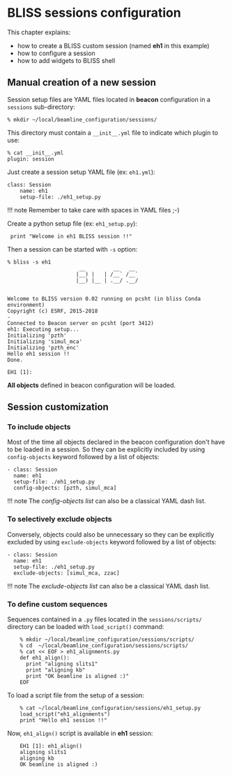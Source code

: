 # BLISS sessions configuration

This chapter explains:

* how to create a BLISS custom session (named **eh1** in this example)
* how to configure a session
* how to add widgets to BLISS shell

## Manual creation of a new session

Session setup files are YAML files located in **beacon** configuration in a `sessions` sub-directory:

    % mkdir ~/local/beamline_configuration/sessions/

This directory must contain a `__init__.yml` file to indicate which plugin to use:

    % cat __init__.yml
    plugin: session

Just create a session setup YAML file (ex: `eh1.yml`):

    class: Session
        name: eh1
        setup-file: ./eh1_setup.py

!!! note
    Remember to take care with spaces in YAML files ;-)

Create a python setup file (ex: `eh1_setup.py`):

     print "Welcome in eh1 BLISS session !!"

Then a session can be started with `-s` option:

    % bliss -s eh1
                           __         __   __
                          |__) |   | /__` /__`
                          |__) |__ | .__/ .__/


    Welcome to BLISS version 0.02 running on pcsht (in bliss Conda environment)
    Copyright (c) ESRF, 2015-2018
    -
    Connected to Beacon server on pcsht (port 3412)
    eh1: Executing setup...
    Initializing 'pzth'
    Initializing 'simul_mca'
    Initializing 'pzth_enc'
    Hello eh1 session !!
    Done.
    
    EH1 [1]:

**All objects** defined in beacon configuration will be loaded.

## Session customization

### To include objects

Most of the time all objects declared in the beacon configuration
don't have to be loaded in a session. So they can be explicitly
included by using `config-objects` keyword followed by a list of
objects:

    - class: Session
      name: eh1
      setup-file: ./eh1_setup.py
      config-objects: [pzth, simul_mca]

!!! note
    The *config-objects list* can also be a classical YAML dash list.


### To selectively exclude objects

Conversely, objects could also be unnecessary so they can be
explicitly excluded by using `exclude-objects` keyword followed by a
list of objects:

    - class: Session
      name: eh1
      setup-file: ./eh1_setup.py
      exclude-objects: [simul_mca, zzac]

!!! note
    The *exclude-objects list* can also be a classical YAML dash list.

### To define custom sequences

Sequences contained in a `.py` files located in the
`sessions/scripts/` directory can be loaded with `load_script()`
command:

        % mkdir ~/local/beamline_configuration/sessions/scripts/
        % cd  ~/local/beamline_configuration/sessions/scripts/
        % cat << EOF > eh1_alignments.py
        def eh1_align():
          print "aligning slits1"
          print "aligning kb"
          print "OK beamline is aligned :)"
        EOF

To load a script file from the setup of a session:

        % cat ~/local/beamline_configuration/sessions/eh1_setup.py
        load_script("eh1_alignments")
        print "Hello eh1 session !!"

Now, `eh1_align()` script is available in **eh1** session:

        EH1 [1]: eh1_align()
        aligning slits1
        aligning kb
        OK beamline is aligned :)
